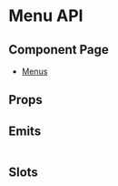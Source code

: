 # Menu API

## Component Page
- [Menus](../components/menus)

## Props
<Table name="menu" field="props" />

## Emits
<Table name="menu" field="emits" />

## Slots
<Table name="menu" field="slots" />
